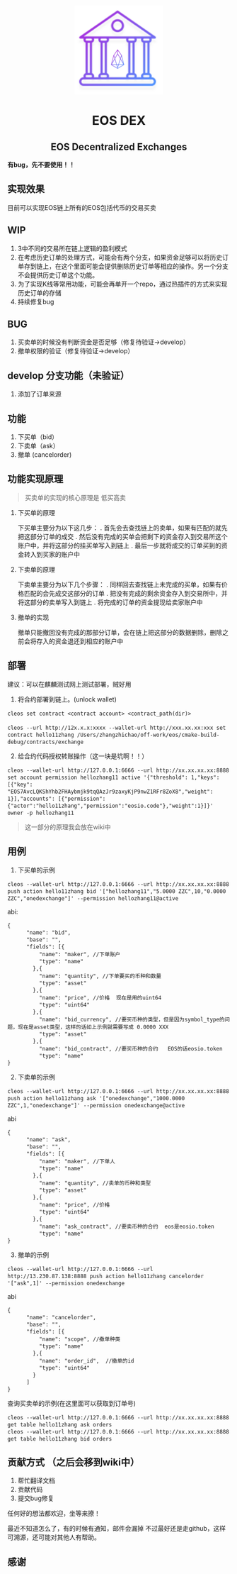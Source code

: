 <p align="center">
  <img width="200" height="200" src="./eos_dex_logo.png">
</p>

<div align="center">
	<h1>EOS DEX</h1>
	<h2>EOS Decentralized Exchanges</h2>
</div>

<b>有bug，先不要使用！！</b>

## 实现效果
目前可以实现EOS链上所有的EOS包括代币的交易买卖

## WIP
1. 3中不同的交易所在链上逻辑的盈利模式
2. 在考虑历史订单的处理方式，可能会有两个分支，如果资金足够可以将历史订单存到链上，在这个里面可能会提供删除历史订单等相应的操作。另一个分支不会提供历史订单这个功能。
3. 为了实现K线等常用功能，可能会再单开一个repo，通过热插件的方式来实现历史订单的存储
4. 持续修复bug

## BUG
1. 买卖单的时候没有判断资金是否足够（修复待验证->develop）
1. 撤单权限的验证（修复待验证->develop）

## develop 分支功能（未验证）
1. 添加了订单来源

## 功能

1. 下买单（bid）
2. 下卖单（ask）
3. 撤单  (cancelorder)

## 功能实现原理

> 买卖单的实现的核心原理是 低买高卖

1. 下买单的原理

    下买单主要分为以下这几步：
    . 首先会去查找链上的卖单，如果有匹配的就先把这部分订单的成交
    . 然后没有完成的买单会把剩下的资金存入到交易所这个账户中，并将这部分的挂买单写入到链上
    . 最后一步就将成交的订单买到的资金转入到买家的账户中
    
2. 下卖单的原理

    下卖单主要分为以下几个步骤：
    . 同样回去查找链上未完成的买单，如果有价格匹配的会先成交这部分的订单
    . 把没有完成的剩余资金存入到交易所中，并将这部分的卖单写入到链上
    . 将完成的订单的资金提现给卖家账户中
    
3. 撤单的实现

    撤单只能撤回没有完成的那部分订单，会在链上把这部分的数据删除，删除之前会将存入的资金退还到相应的账户中
    
## 部署
建议：可以在麒麟测试网上测试部署，贼好用

1. 将合约部署到链上。(unlock wallet)
```
cleos set contract <contract account> <contract_path(dir)>

cleos --url http://12x.x.x:xxxx --wallet-url http://xxx.xx.xx:xxx set contract hello11zhang /Users/zhangzhichao/off-work/eos/cmake-build-debug/contracts/exchange
```
2. 给合约代码授权转账操作（这一块是坑啊！！）
```
cleos --wallet-url http://127.0.0.1:6666 --url http://xx.xx.xx.xx:8888 set account permission hellozhang11 active '{"threshold": 1,"keys": [{"key": "EOS7AvcLQKShYhb2FHAybmjk9tqQAzJr9zaxyKjP9nwZ1RFr8ZoX8","weight": 1}],"accounts": [{"permission":{"actor":"hello11zhang","permission":"eosio.code"},"weight":1}]}' owner -p hellozhang11
```
> 这一部分的原理我会放在wiki中
    
## 用例
1. 下买单的示例
```
cleos --wallet-url http://127.0.0.1:6666 --url http://xx.xx.xx.xx:8888 push action hello11zhang bid '["hellozhang11","5.0000 ZZC",10,"0.0000 ZZC","onedexchange"]' --permission hellozhang11@active
```
abi:
```
{
      "name": "bid",
      "base": "",
      "fields": [{
          "name": "maker", //下单账户
          "type": "name"
        },{
          "name": "quantity", //下单要买的币种和数量
          "type": "asset"
        },{
          "name": "price", //价格  现在是用的uint64
          "type": "uint64"
        },{
          "name": "bid_currency", //要买币种的类型，但是因为symbol_type的问题，现在是asset类型，这样的话如上示例就需要写成 0.0000 XXX
          "type": "asset"
        },{
          "name": "bid_contract", //要买币种的合约   EOS的话eosio.token
          "type": "name"
}

```

2. 下卖单的示例
```
cleos --wallet-url http://127.0.0.1:6666 --url http://xx.xx.xx.xx:8888 push action hello11zhang ask '["onedexchange","1000.0000 ZZC",1,"onedexchange"]' --permission onedexchange@active
```
abi
```
{
      "name": "ask",
      "base": "",
      "fields": [{
          "name": "maker", //下单人
          "type": "name"
        },{
          "name": "quantity", //卖单的币种和类型
          "type": "asset"
        },{
          "name": "price", //价格
          "type": "uint64"
        },{
          "name": "ask_contract", //要卖币种的合约  eos是eosio.token
          "type": "name"
}
```

3. 撤单的示例
```
cleos --wallet-url http://127.0.0.1:6666 --url http://13.230.87.138:8888 push action hello11zhang cancelorder '["ask",1]' --permission onedexchange
```
abi
```
{
      "name": "cancelorder",
      "base": "",
      "fields": [{
          "name": "scope", //撤单种类
          "type": "name"
        },{
          "name": "order_id",  //撤单的id
          "type": "uint64"
        }
      ]
}
```

查询买卖单的示例(在这里面可以获取到订单号)
```
cleos --wallet-url http://127.0.0.1:6666 --url http://xx.xx.xx.xx:8888 get table hello11zhang ask orders
cleos --wallet-url http://127.0.0.1:6666 --url http://xx.xx.xx.xx:8888 get table hello11zhang bid orders
```

## 贡献方式 （之后会移到wiki中）
1. 帮忙翻译文档
2. 贡献代码
3. 提交bug修复

任何好的想法都欢迎，坐等来撩！

最近不知道怎么了，有的时候有通知，邮件会漏掉  不过最好还是走github，这样可溯源，还可能对其他人有帮助。

## 感谢
